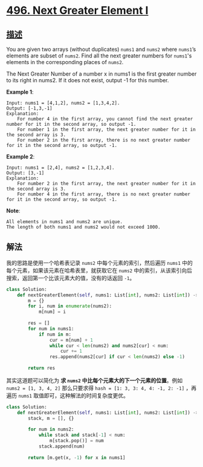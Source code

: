 # [496. Next Greater Element I](https://leetcode.com/problems/next-greater-element-i/)

## [描述](https://leetcode.com/problems/next-greater-element-i/)

You are given two arrays (without duplicates) `nums1` and `nums2` where `nums1`’s elements are subset of `nums2`. Find all the next greater numbers for `nums1`'s elements in the corresponding places of `nums2`.

The Next Greater Number of a number x in nums1 is the first greater number to its right in nums2. If it does not exist, output -1 for this number.

**Example 1**:

```text
Input: nums1 = [4,1,2], nums2 = [1,3,4,2].
Output: [-1,3,-1]
Explanation:
    For number 4 in the first array, you cannot find the next greater number for it in the second array, so output -1.
    For number 1 in the first array, the next greater number for it in the second array is 3.
    For number 2 in the first array, there is no next greater number for it in the second array, so output -1.
```

**Example 2**:

```
Input: nums1 = [2,4], nums2 = [1,2,3,4].
Output: [3,-1]
Explanation:
    For number 2 in the first array, the next greater number for it in the second array is 3.
    For number 4 in the first array, there is no next greater number for it in the second array, so output -1.
```

**Note**:

```
All elements in nums1 and nums2 are unique.
The length of both nums1 and nums2 would not exceed 1000.
```

## 解法

我的思路是使用一个哈希表记录 `nums2` 中每个元素的索引，然后遍历 `nums1` 中的每个元素，如果该元素在哈希表里，就获取它在 `nums2` 中的索引，从该索引向后搜索，返回第一个比该元素大的值，没有的话返回 `-1`。

```python
class Solution:
    def nextGreaterElement(self, nums1: List[int], nums2: List[int]) -> List[int]:
        m = {}
        for i, num in enumerate(nums2):
            m[num] = i
           
        res = []
        for num in nums1:
            if num in m:
                cur = m[num] + 1
                while cur < len(nums2) and nums2[cur] < num:
                    cur += 1
                res.append(nums2[cur] if cur < len(nums2) else -1)  
                
        return res    
```

其实这道题可以简化为 **求 `nums2` 中比每个元素大的下一个元素的位置**。例如 `nums2 = [1, 3, 4, 2]` 那么只要求得 `hash = [1: 3, 3: 4, 4: -1, 2: -1]` ，再遍历 `nums1` 取值即可，这种解法的时间复杂度更优。

```python
class Solution:
    def nextGreaterElement(self, nums1: List[int], nums2: List[int]) -> List[int]:
        stack, m = [], {}
        
        for num in nums2:
            while stack and stack[-1] < num:
                m[stack.pop()] = num
            stack.append(num)   
            
        return [m.get(x, -1) for x in nums1]
```